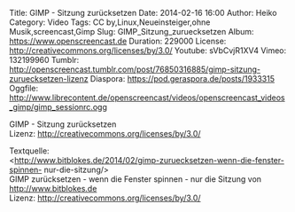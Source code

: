 Title: GIMP - Sitzung zurücksetzen
Date: 2014-02-16 16:00
Author: Heiko
Category: Video
Tags: CC by,Linux,Neueinsteiger,ohne Musik,screencast,Gimp
Slug: GIMP_Sitzung_zuruecksetzen
Album: https://www.openscreencast.de
Duration: 229000
License: http://creativecommons.org/licenses/by/3.0/
Youtube: sVbCvjR1XV4
Vimeo: 132199960
Tumblr: http://openscreencast.tumblr.com/post/76850316885/gimp-sitzung-zuruecksetzen-lizenz
Diaspora: https://pod.geraspora.de/posts/1933315
Oggfile: http://www.librecontent.de/openscreencast/videos/openscreencast_videos_gimp/gimp_sessionrc.ogg

GIMP - Sitzung zurücksetzen  
Lizenz: <http://creativecommons.org/licenses/by/3.0/>  
  
Textquelle:  
<http://www.bitblokes.de/2014/02/gimp-zuruecksetzen-wenn-die-fenster-spinnen-
nur-die-sitzung/>  
GIMP zurücksetzen - wenn die Fenster spinnen - nur die Sitzung von
<http://www.bitblokes.de>  
Lizenz: <http://creativecommons.org/licenses/by/3.0/>

